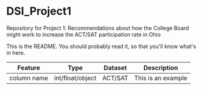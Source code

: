 # DSI_Project1
Repository for Project 1: Recommendations about how the College Board might work to increase the ACT/SAT participation rate in Ohio

This is the README. You should probably read it, so that you'll know what's in here.

|Feature|Type|Dataset|Description|
|---|---|---|---|
|column name|int/float/object|ACT/SAT|This is an example| 
